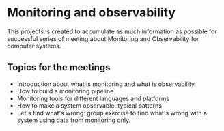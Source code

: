 # Monitoring and observability

This projects is created to accumulate as much information as possible for successful series of meeting about Monitoring and Observability for computer systems.

## Topics for the meetings

* Introduction about what is monitoring and what is observability
* How to build a monitoring pipeline
* Monitoring tools for different languages and platforms
* How to make a system observable: typical patterns
* Let's find what's wrong: group exercise to find what's wrong with a system using data from monitoring only.

